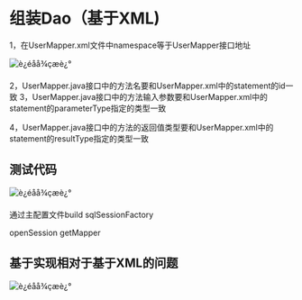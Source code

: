 # 组装Dao（基于XML)

1，在UserMapper.xml文件中namespace等于UserMapper接口地址 

![è¿éåå¾çæè¿°](https://img-blog.csdn.net/20160424205422345)

2，UserMapper.java接口中的方法名要和UserMapper.xml中的statement的id一致 
3，UserMapper.java接口中的方法输入参数要和UserMapper.xml中的statement的parameterType指定的类型一致

4，UserMapper.java接口中的方法的返回值类型要和UserMapper.xml中的statement的resultType指定的类型一致 



## 测试代码

![è¿éåå¾çæè¿°](https://img-blog.csdn.net/20160424210552661)

通过主配置文件build sqlSessionFactory

openSession getMapper



## 基于实现相对于基于XML的问题

![è¿éåå¾çæè¿°](https://img-blog.csdn.net/20160424183158685)

